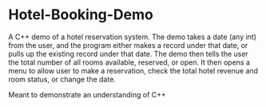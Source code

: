 # Hotel-Booking-Demo

A C++ demo of a hotel reservation system. The demo takes a date (any int) from the user, and the program either makes a record under that date, or pulls up the existing record under that date. The demo then tells the user the total number of all rooms available, reserved, or open. It then opens a menu to allow user to make a reservation, check the total hotel revenue and room status, or change the date.

Meant to demonstrate an understanding of C++
